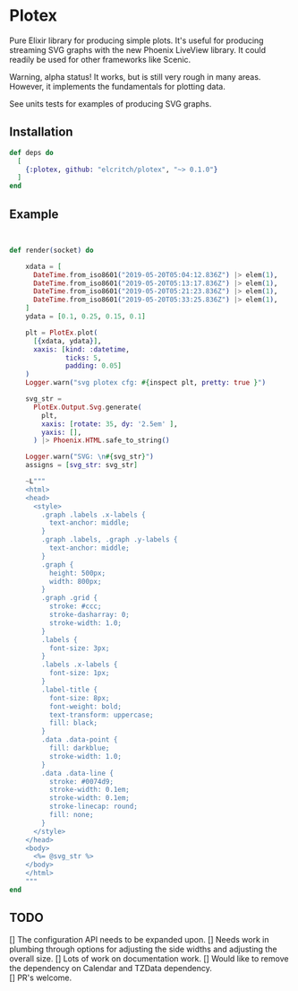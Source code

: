 # Plotex

Pure Elixir library for producing simple plots. It's useful for producing streaming SVG graphs with the new Phoenix LiveView library. It could readily be used for other frameworks like Scenic. 

Warning, alpha status! It works, but is still very rough in many areas. However, it implements the fundamentals for plotting data. 

See units tests for examples of producing SVG graphs. 

## Installation

```elixir
def deps do
  [
    {:plotex, github: "elcritch/plotex", "~> 0.1.0"}
  ]
end
```

## Example 

```elixir


def render(socket) do

    xdata = [
      DateTime.from_iso8601("2019-05-20T05:04:12.836Z") |> elem(1),
      DateTime.from_iso8601("2019-05-20T05:13:17.836Z") |> elem(1),
      DateTime.from_iso8601("2019-05-20T05:21:23.836Z") |> elem(1),
      DateTime.from_iso8601("2019-05-20T05:33:25.836Z") |> elem(1),
    ]
    ydata = [0.1, 0.25, 0.15, 0.1]

    plt = PlotEx.plot(
      [{xdata, ydata}],
      xaxis: [kind: :datetime,
              ticks: 5,
              padding: 0.05]
    )
    Logger.warn("svg plotex cfg: #{inspect plt, pretty: true }")

    svg_str =
      PlotEx.Output.Svg.generate(
        plt,
        xaxis: [rotate: 35, dy: '2.5em' ],
        yaxis: [],
      ) |> Phoenix.HTML.safe_to_string()

    Logger.warn("SVG: \n#{svg_str}")
    assigns = [svg_str: svg_str]

    ~L"""
    <html>
    <head>
      <style>
        .graph .labels .x-labels {
          text-anchor: middle;
        }
        .graph .labels, .graph .y-labels {
          text-anchor: middle;
        }
        .graph {
          height: 500px;
          width: 800px;
        }
        .graph .grid {
          stroke: #ccc;
          stroke-dasharray: 0;
          stroke-width: 1.0;
        }
        .labels {
          font-size: 3px;
        }
        .labels .x-labels {
          font-size: 1px;
        }
        .label-title {
          font-size: 8px;
          font-weight: bold;
          text-transform: uppercase;
          fill: black;
        }
        .data .data-point {
          fill: darkblue;
          stroke-width: 1.0;
        }
        .data .data-line {
          stroke: #0074d9;
          stroke-width: 0.1em;
          stroke-width: 0.1em;
          stroke-linecap: round;
          fill: none;
        }
      </style>
    </head>
    <body>
      <%= @svg_str %>
    </body>
    </html>
    """
end

```

## TODO

[] The configuration API needs to be expanded upon. 
[] Needs work in plumbing through options for adjusting the side widths and adjusting the overall size. 
[] Lots of work on documentation work. 
[] Would like to remove the dependency on Calendar and TZData dependency.  
[] PR's welcome. 


